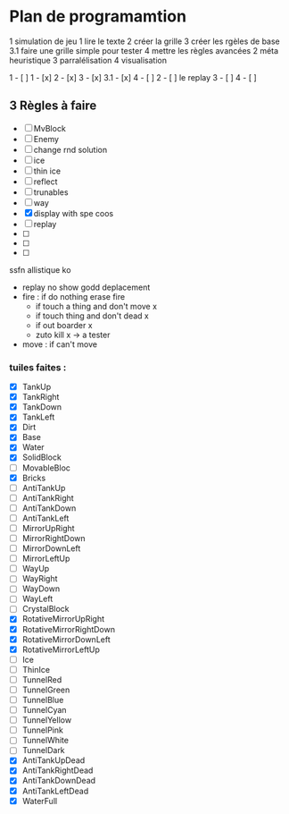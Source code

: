 # Plan de programamtion

1 simulation de jeu
	1 lire le texte
	2 créer la grille
	3 créer les rgèles de base
	3.1 faire une grille simple pour tester
	4 mettre les règles avancées
2 méta heuristique
3 parralélisation
4 visualisation


1 - [ ]
	1 - [x]
	2 - [x]
	3 - [x]
	3.1 - [x]
	4 - [ ]
2 - [ ] le replay
3 - [ ]
4 - [ ]

## 3 Règles à faire
- [ ] MvBlock
- [ ] Enemy
- [ ] change rnd solution
- [ ] ice
- [ ] thin ice
- [ ] reflect
- [ ] trunables
- [ ] way
- [x] display with spe coos
- [ ] replay
- [ ]
- [ ]
- [ ]

ssfn allistique ko
- replay no show godd deplacement
- fire : if do nothing erase fire
	- if touch a thing and don't move x
	- if touch thing and don't dead x
	- if out boarder x
	- zuto kill x -> a tester
- move : if can't move

### tuiles faites :
 - [x]	TankUp
 - [x]	TankRight
 - [x]	TankDown
 - [x]	TankLeft
 - [x]	Dirt
 - [x]	Base
 - [x]	Water
 - [x]	SolidBlock
 - [ ]	MovableBloc
 - [x]	Bricks
 - [ ]	AntiTankUp
 - [ ]	AntiTankRight
 - [ ]	AntiTankDown
 - [ ]	AntiTankLeft
 - [ ]	MirrorUpRight
 - [ ]	MirrorRightDown
 - [ ]	MirrorDownLeft
 - [ ]	MirrorLeftUp
 - [ ]	WayUp
 - [ ]	WayRight
 - [ ]	WayDown
 - [ ]	WayLeft
 - [ ]	CrystalBlock
 - [x]	RotativeMirrorUpRight
 - [x]	RotativeMirrorRightDown
 - [x]	RotativeMirrorDownLeft
 - [x]	RotativeMirrorLeftUp
 - [ ]	Ice
 - [ ]	ThinIce
 - [ ]	TunnelRed
 - [ ]	TunnelGreen
 - [ ]	TunnelBlue
 - [ ]	TunnelCyan
 - [ ]	TunnelYellow
 - [ ]	TunnelPink
 - [ ]	TunnelWhite
 - [ ]	TunnelDark
 - [x]	AntiTankUpDead
 - [x]	AntiTankRightDead
 - [x]	AntiTankDownDead
 - [x]	AntiTankLeftDead
 - [x]	WaterFull
